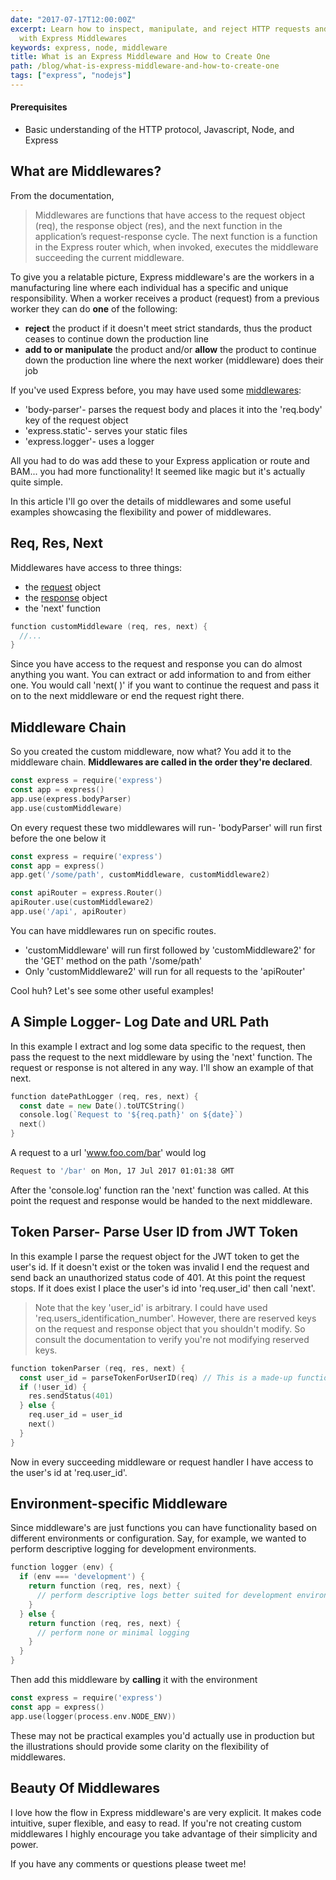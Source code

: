 ```yaml
---
date: "2017-07-17T12:00:00Z"
excerpt: Learn how to inspect, manipulate, and reject HTTP requests and responses
  with Express Middlewares
keywords: express, node, middleware
title: What is an Express Middleware and How to Create One
path: /blog/what-is-express-middleware-and-how-to-create-one
tags: ["express", "nodejs"]
---
```


#### Prerequisites
- Basic understanding of the HTTP protocol, Javascript, Node, and Express

## What are Middlewares?

From the documentation,

> Middlewares are functions that have access to the request object (req), the response object (res), and the next function in the application’s request-response cycle. The next function is a function in the Express router which, when invoked, executes the middleware succeeding the current middleware.

To give you a relatable picture, Express middleware's are the workers in a manufacturing line where each individual has a specific and unique responsibility. When a worker receives a product (request) from a previous worker they can do **one** of the following:

- **reject** the product if it doesn't meet strict standards, thus the product ceases to continue down the production line
- **add to or manipulate** the product and/or **allow** the product to continue down the production line where the next worker (middleware) does their job

If you've used Express before, you may have used some [middlewares](https://expressjs.com/en/resources/middleware.html):

- 'body-parser'- parses the request body and places it into the 'req.body' key of the request object
- 'express.static'- serves your static files
- 'express.logger'- uses a logger

All you had to do was add these to your Express application or route and BAM... you had more functionality! It seemed like magic but it's actually quite simple.

In this article I'll go over the details of middlewares and some useful examples showcasing the flexibility and power of middlewares.

## Req, Res, Next

Middlewares have access to three things:

- the [request](https://expressjs.com/en/4x/api.html#req) object
- the [response](https://expressjs.com/en/4x/api.html#res) object
- the 'next' function

```go
function customMiddleware (req, res, next) {
  //...
}
```

Since you have access to the request and response you can do almost anything you want. You can extract or add information to and from either one. You would call 'next( )' if you want to continue the request and pass it on to the next middleware or end the request right there.

## Middleware Chain

So you created the custom middleware, now what? You add it to the middleware chain. **Middlewares are called in the order they're declared**.

```go
const express = require('express')
const app = express()
app.use(express.bodyParser)
app.use(customMiddleware)
```

On every request these two middlewares will run- 'bodyParser' will run first before the one below it

```go
const express = require('express')
const app = express()
app.get('/some/path', customMiddleware, customMiddleware2)

const apiRouter = express.Router()
apiRouter.use(customMiddleware2)
app.use('/api', apiRouter)
```

You can have middlewares run on specific routes.

- 'customMiddleware' will run first followed by 'customMiddleware2' for the 'GET' method on the path '/some/path'
- Only 'customMiddleware2' will run for all requests to the 'apiRouter'


Cool huh? Let's see some other useful examples!

## A Simple Logger- Log Date and URL Path

In this example I extract and log some data specific to the request, then pass the request to the next middleware by using the 'next' function. The request or response is not altered in any way. I'll show an example of that next.

```go
function datePathLogger (req, res, next) {
  const date = new Date().toUTCString()
  console.log(`Request to '${req.path}' on ${date}`)
  next()
}
```

A request to a url 'www.foo.com/bar' would log

```bash
Request to '/bar' on Mon, 17 Jul 2017 01:01:38 GMT
```

After the 'console.log' function ran the 'next' function was called. At this point the request and response would be handed to the next middleware.

## Token Parser- Parse User ID from JWT Token

In this example I parse the request object for the JWT token to get the user's id. If it doesn't exist or the token was invalid I end the request and send back an unauthorized status code of 401. At this point the request stops. If it does exist I place the user's id into 'req.user_id' then call 'next'.

> Note that the key 'user_id' is arbitrary. I could have used 'req.users_identification_number'. However, there are reserved keys on the request and response object that you shouldn't modify. So consult the documentation to verify you're not modifying reserved keys.

```go
function tokenParser (req, res, next) {
  const user_id = parseTokenForUserID(req) // This is a made-up function that parses the user's ID from the request object
  if (!user_id) {
    res.sendStatus(401)
  } else {
    req.user_id = user_id
    next()
  }
}
```

Now in every succeeding middleware or request handler I have access to the user's id at 'req.user_id'.

## Environment-specific Middleware

Since middleware's are just functions you can have functionality based on different environments or configuration. Say, for example, we wanted to perform descriptive logging for development environments.

```go
function logger (env) {
  if (env === 'development') {
    return function (req, res, next) {
      // perform descriptive logs better suited for development environments
    }
  } else {
    return function (req, res, next) {
      // perform none or minimal logging
    }
  }
}
```

Then add this middleware by **calling** it with the environment

```go
const express = require('express')
const app = express()
app.use(logger(process.env.NODE_ENV))
```

These may not be practical examples you'd actually use in production but the illustrations should provide some clarity on the flexibility of middlewares.

## Beauty Of Middlewares

I love how the flow in Express middleware's are very explicit. It makes code intuitive, super flexible, and easy to read. If you're not creating custom middlewares I highly encourage you take advantage of their simplicity and power.

If you have any comments or questions please tweet me!
